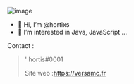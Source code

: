 ![image](https://user-images.githubusercontent.com/45720535/122658093-95354680-d169-11eb-94c2-ce6ed7d01c3f.png)


- 👋 Hi, I’m @hortixs
- 👀 I’m interested in Java, JavaScript ...

Contact : 

> ' hortis#0001
> 
> Site web :https://versamc.fr



